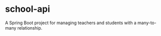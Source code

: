 # school-api
A Spring Boot project for managing teachers and students with a many-to-many relationship.
